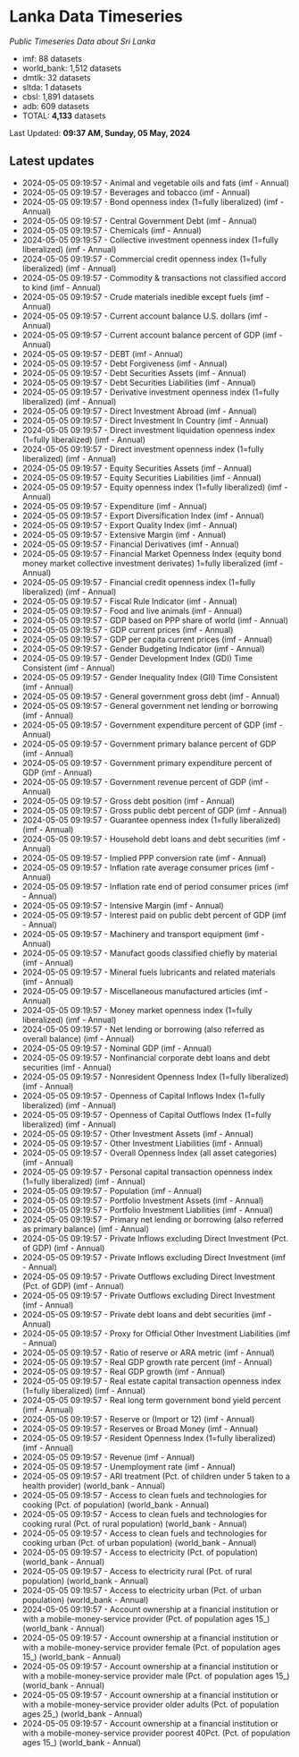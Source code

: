 # Lanka Data Timeseries
*Public Timeseries Data about Sri Lanka*

* imf: 88 datasets
* world_bank: 1,512 datasets
* dmtlk: 32 datasets
* sltda: 1 datasets
* cbsl: 1,891 datasets
* adb: 609 datasets
* TOTAL: **4,133** datasets

Last Updated: **09:37 AM, Sunday, 05 May, 2024**

## Latest updates

* 2024-05-05 09:19:57 - Animal and vegetable oils and fats (imf - Annual)
* 2024-05-05 09:19:57 - Beverages and tobacco (imf - Annual)
* 2024-05-05 09:19:57 - Bond openness index (1=fully liberalized) (imf - Annual)
* 2024-05-05 09:19:57 - Central Government Debt (imf - Annual)
* 2024-05-05 09:19:57 - Chemicals (imf - Annual)
* 2024-05-05 09:19:57 - Collective investment openness index (1=fully liberalized) (imf - Annual)
* 2024-05-05 09:19:57 - Commercial credit openness index (1=fully liberalized) (imf - Annual)
* 2024-05-05 09:19:57 - Commodity & transactions not classified accord to kind (imf - Annual)
* 2024-05-05 09:19:57 - Crude materials inedible except fuels (imf - Annual)
* 2024-05-05 09:19:57 - Current account balance U.S. dollars (imf - Annual)
* 2024-05-05 09:19:57 - Current account balance percent of GDP (imf - Annual)
* 2024-05-05 09:19:57 - DEBT (imf - Annual)
* 2024-05-05 09:19:57 - Debt Forgiveness (imf - Annual)
* 2024-05-05 09:19:57 - Debt Securities Assets (imf - Annual)
* 2024-05-05 09:19:57 - Debt Securities Liabilities (imf - Annual)
* 2024-05-05 09:19:57 - Derivative investment openness index (1=fully liberalized) (imf - Annual)
* 2024-05-05 09:19:57 - Direct Investment Abroad (imf - Annual)
* 2024-05-05 09:19:57 - Direct Investment In Country (imf - Annual)
* 2024-05-05 09:19:57 - Direct investment liquidation openness index (1=fully liberalized) (imf - Annual)
* 2024-05-05 09:19:57 - Direct investment openness index (1=fully liberalized) (imf - Annual)
* 2024-05-05 09:19:57 - Equity Securities Assets (imf - Annual)
* 2024-05-05 09:19:57 - Equity Securities Liabilities (imf - Annual)
* 2024-05-05 09:19:57 - Equity openness index (1=fully liberalized) (imf - Annual)
* 2024-05-05 09:19:57 - Expenditure (imf - Annual)
* 2024-05-05 09:19:57 - Export Diversification Index (imf - Annual)
* 2024-05-05 09:19:57 - Export Quality Index (imf - Annual)
* 2024-05-05 09:19:57 - Extensive Margin (imf - Annual)
* 2024-05-05 09:19:57 - Financial Derivatives (imf - Annual)
* 2024-05-05 09:19:57 - Financial Market Openness Index (equity bond money market collective investment derivates) 1=fully liberalized (imf - Annual)
* 2024-05-05 09:19:57 - Financial credit openness index (1=fully liberalized) (imf - Annual)
* 2024-05-05 09:19:57 - Fiscal Rule Indicator (imf - Annual)
* 2024-05-05 09:19:57 - Food and live animals (imf - Annual)
* 2024-05-05 09:19:57 - GDP based on PPP share of world (imf - Annual)
* 2024-05-05 09:19:57 - GDP current prices (imf - Annual)
* 2024-05-05 09:19:57 - GDP per capita current prices (imf - Annual)
* 2024-05-05 09:19:57 - Gender Budgeting Indicator (imf - Annual)
* 2024-05-05 09:19:57 - Gender Development Index (GDI) Time Consistent (imf - Annual)
* 2024-05-05 09:19:57 - Gender Inequality Index (GII) Time Consistent (imf - Annual)
* 2024-05-05 09:19:57 - General government gross debt (imf - Annual)
* 2024-05-05 09:19:57 - General government net lending or borrowing (imf - Annual)
* 2024-05-05 09:19:57 - Government expenditure percent of GDP (imf - Annual)
* 2024-05-05 09:19:57 - Government primary balance percent of GDP (imf - Annual)
* 2024-05-05 09:19:57 - Government primary expenditure percent of GDP (imf - Annual)
* 2024-05-05 09:19:57 - Government revenue percent of GDP (imf - Annual)
* 2024-05-05 09:19:57 - Gross debt position (imf - Annual)
* 2024-05-05 09:19:57 - Gross public debt percent of GDP (imf - Annual)
* 2024-05-05 09:19:57 - Guarantee openness index (1=fully liberalized) (imf - Annual)
* 2024-05-05 09:19:57 - Household debt loans and debt securities (imf - Annual)
* 2024-05-05 09:19:57 - Implied PPP conversion rate (imf - Annual)
* 2024-05-05 09:19:57 - Inflation rate average consumer prices (imf - Annual)
* 2024-05-05 09:19:57 - Inflation rate end of period consumer prices (imf - Annual)
* 2024-05-05 09:19:57 - Intensive Margin (imf - Annual)
* 2024-05-05 09:19:57 - Interest paid on public debt percent of GDP (imf - Annual)
* 2024-05-05 09:19:57 - Machinery and transport equipment (imf - Annual)
* 2024-05-05 09:19:57 - Manufact goods classified chiefly by material (imf - Annual)
* 2024-05-05 09:19:57 - Mineral fuels lubricants and related materials (imf - Annual)
* 2024-05-05 09:19:57 - Miscellaneous manufactured articles (imf - Annual)
* 2024-05-05 09:19:57 - Money market openness index (1=fully liberalized) (imf - Annual)
* 2024-05-05 09:19:57 - Net lending or borrowing (also referred as overall balance) (imf - Annual)
* 2024-05-05 09:19:57 - Nominal GDP (imf - Annual)
* 2024-05-05 09:19:57 - Nonfinancial corporate debt loans and debt securities (imf - Annual)
* 2024-05-05 09:19:57 - Nonresident Openness Index (1=fully liberalized) (imf - Annual)
* 2024-05-05 09:19:57 - Openness of Capital Inflows Index (1=fully liberalized) (imf - Annual)
* 2024-05-05 09:19:57 - Openness of Capital Outflows Index (1=fully liberalized) (imf - Annual)
* 2024-05-05 09:19:57 - Other Investment Assets (imf - Annual)
* 2024-05-05 09:19:57 - Other Investment Liabilities (imf - Annual)
* 2024-05-05 09:19:57 - Overall Openness Index (all asset categories) (imf - Annual)
* 2024-05-05 09:19:57 - Personal capital transaction openness index (1=fully liberalized) (imf - Annual)
* 2024-05-05 09:19:57 - Population (imf - Annual)
* 2024-05-05 09:19:57 - Portfolio Investment Assets (imf - Annual)
* 2024-05-05 09:19:57 - Portfolio Investment Liabilities (imf - Annual)
* 2024-05-05 09:19:57 - Primary net lending or borrowing (also referred as primary balance) (imf - Annual)
* 2024-05-05 09:19:57 - Private Inflows excluding Direct Investment (Pct. of GDP) (imf - Annual)
* 2024-05-05 09:19:57 - Private Inflows excluding Direct Investment (imf - Annual)
* 2024-05-05 09:19:57 - Private Outflows excluding Direct Investment (Pct. of GDP) (imf - Annual)
* 2024-05-05 09:19:57 - Private Outflows excluding Direct Investment (imf - Annual)
* 2024-05-05 09:19:57 - Private debt loans and debt securities (imf - Annual)
* 2024-05-05 09:19:57 - Proxy for Official Other Investment Liabilities (imf - Annual)
* 2024-05-05 09:19:57 - Ratio of reserve or ARA metric (imf - Annual)
* 2024-05-05 09:19:57 - Real GDP growth rate percent (imf - Annual)
* 2024-05-05 09:19:57 - Real GDP growth (imf - Annual)
* 2024-05-05 09:19:57 - Real estate capital transaction openness index (1=fully liberalized) (imf - Annual)
* 2024-05-05 09:19:57 - Real long term government bond yield percent (imf - Annual)
* 2024-05-05 09:19:57 - Reserve or (Import or 12) (imf - Annual)
* 2024-05-05 09:19:57 - Reserves or Broad Money (imf - Annual)
* 2024-05-05 09:19:57 - Resident Openness Index (1=fully liberalized) (imf - Annual)
* 2024-05-05 09:19:57 - Revenue (imf - Annual)
* 2024-05-05 09:19:57 - Unemployment rate (imf - Annual)
* 2024-05-05 09:19:57 - ARI treatment (Pct. of children under 5 taken to a health provider) (world_bank - Annual)
* 2024-05-05 09:19:57 - Access to clean fuels and technologies for cooking (Pct. of population) (world_bank - Annual)
* 2024-05-05 09:19:57 - Access to clean fuels and technologies for cooking rural (Pct. of rural population) (world_bank - Annual)
* 2024-05-05 09:19:57 - Access to clean fuels and technologies for cooking urban (Pct. of urban population) (world_bank - Annual)
* 2024-05-05 09:19:57 - Access to electricity (Pct. of population) (world_bank - Annual)
* 2024-05-05 09:19:57 - Access to electricity rural (Pct. of rural population) (world_bank - Annual)
* 2024-05-05 09:19:57 - Access to electricity urban (Pct. of urban population) (world_bank - Annual)
* 2024-05-05 09:19:57 - Account ownership at a financial institution or with a mobile-money-service provider (Pct. of population ages 15_) (world_bank - Annual)
* 2024-05-05 09:19:57 - Account ownership at a financial institution or with a mobile-money-service provider female (Pct. of population ages 15_) (world_bank - Annual)
* 2024-05-05 09:19:57 - Account ownership at a financial institution or with a mobile-money-service provider male (Pct. of population ages 15_) (world_bank - Annual)
* 2024-05-05 09:19:57 - Account ownership at a financial institution or with a mobile-money-service provider older adults (Pct. of population ages 25_) (world_bank - Annual)
* 2024-05-05 09:19:57 - Account ownership at a financial institution or with a mobile-money-service provider poorest 40Pct. (Pct. of population ages 15_) (world_bank - Annual)